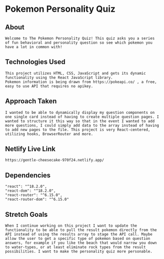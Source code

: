 # Pokemon Personality Quiz 

## About 
    Welcome to The Pokemon Personality Quiz! This quiz asks you a series of fun behavioral and personality question so see which pokemon you have a lot in common with!

## Technologies Used
    This project utilizes HTML, CSS, JavaScript and gets its dynamic functionality using the React JavaScript library. 
    Pokemon information is being drawn from https://pokeapi.co/ , a free, easy to use API that requires no apikey. 
## Approach Taken
    I wanted to be able to dynamically display my question components on one single card instead of having to create multiple question pages. I wanted to structure it this way so that in the event I wanted to add more questions, I could simply add data to the array instead of having to add new pages to the file. This project is very React-centered, utilizing hooks, BrowserRouter and more. 
    
## Netlify Live Link
    https://gentle-cheesecake-970f24.netlify.app/

## Dependencies
    "react": "^18.2.0",
    "react-dom": "^18.2.0",
    "react-router": "^6.15.0",
    "react-router-dom": "^6.15.0"

## Stretch Goals
    When I continue working on this project I want to update the functionality to be able to pull the result pokemon directly from the API instead of using the results array to stage the API call. Maybe allow the user to get a specific type of pokemon based on question answers, for example if you like the beach that would narrow you down to water-types, or at least eliminate rock types from the result possibilities. I want to make the personality quiz more personable.